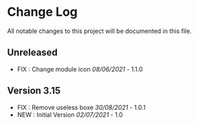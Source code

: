 # Change Log
All notable changes to this project will be documented in this file.

## Unreleased

- FIX : Change module icon  *08/06/2021* - 1.1.0

## Version 3.15

- FIX : Remove useless boxe *30/08/2021* - 1.0.1
- NEW : Initial Version *02/07/2021* - 1.0
